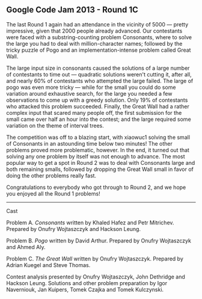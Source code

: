 Google Code Jam 2013 - Round 1C
---

The last Round 1 again had an attendance in the vicinity of 5000 — pretty impressive, given that 2000 people already advanced. Our contestants were faced with a substring-counting problem Consonants, where to solve the large you had to deal with million-character names; followed by the tricky puzzle of Pogo and an implementation-intense problem called Great Wall.

The large input size in consonants caused the solutions of a large number of contestants to time out — quadratic solutions weren't cutting it, after all, and nearly 60% of contestants who attempted the large failed. The large of pogo was even more tricky — while for the small you could do some variation around exhaustive search, for the large you needed a few observations to come up with a greedy solution. Only 19% of contestants who attacked this problem succeeded. Finally, the Great Wall had a rather complex input that scared many people off, the first submission for the small came over half an hour into the contest; and the large required some variation on the theme of interval trees.

The competition was off to a blazing start, with xiaowuc1 solving the small of Consonants in an astounding time below two minutes! The other problems proved more problematic, however. In the end, it turned out that solving any one problem by itself was not enough to advance. The most popular way to get a spot in Round 2 was to deal with Consonants large and both remaining smalls, followed by dropping the Great Wall small in favor of doing the other problems really fast.

Congratulations to everybody who got through to Round 2, and we hope you enjoyed all the Round 1 problems!

----------

Cast

Problem A.  _Consonants_  written by Khaled Hafez and Petr Mitrichev. Prepared by Onufry Wojtaszczyk and Hackson Leung.

Problem B.  _Pogo_  written by David Arthur. Prepared by Onufry Wojtaszczyk and Ahmed Aly.

Problem C.  _The Great Wall_  written by Onufry Wojtaszczyk. Prepared by Adrian Kuegel and Steve Thomas.

Contest analysis presented by Onufry Wojtaszczyk, John Dethridge and Hackson Leung. Solutions and other problem preparation by Igor Naverniouk, Jan Kuipers, Tomek Czajka and Tomek Kulczynski.

